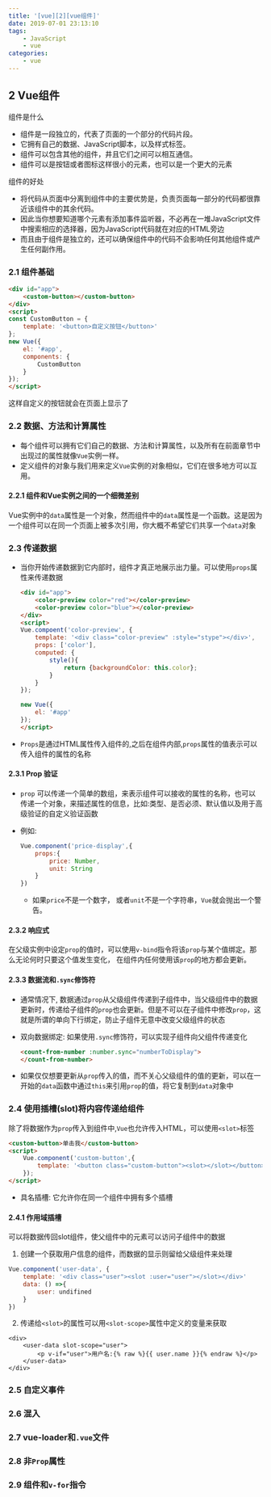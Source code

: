 ```yaml
---
title: '[vue][2][vue组件]'
date: 2019-07-01 23:13:10
tags:
    - JavaScript
    - vue
categories:
    - vue
---
```

## 2 Vue组件

组件是什么
- 组件是一段独立的，代表了页面的一个部分的代码片段。
- 它拥有自己的数据、JavaScript脚本，以及样式标签。
- 组件可以包含其他的组件，井且它们之间可以相互通信。
- 组件可以是按钮或者图标这样很小的元素，也可以是一个更大的元素

组件的好处
- 将代码从页面中分离到组件中的主要优势是，负责页面每一部分的代码都很靠近该组件中的其余代码。
- 因此当你想要知道哪个元素有添加事件监听器，不必再在一堆JavaScript文件中搜索相应的选择器，因为JavaScript代码就在对应的HTML旁边
- 而且由于组件是独立的，还可以确保组件中的代码不会影响任何其他组件或产生任何副作用。

### 2.1 组件基础

````html
<div id="app">
    <custom-button></custom-button>
</div>
<script>
const CustomButton = {
    template: '<button>自定义按钮</button>'
};
new Vue({
    el: '#app',
    components: {
        CustomButton
    }
});
</script>
````
这样自定义的按钮就会在页面上显示了

### 2.2 数据、方法和计算属性

- 每个组件可以拥有它们自己的数据、方法和计算属性，以及所有在前面章节中出现过的属性就像`Vue`实例一样。
- 定义组件的对象与我们用来定义`Vue`实例的对象相似，它们在很多地方可以互用。


#### 2.2.1 组件和Vue实例之间的一个细微差别

Vue实例中的`data`属性是一个对象，然而组件中的`data`属性是一个函数。这是因为一个组件可以在同一个页面上被多次引用，你大概不希望它们共享一个`data`对象

### 2.3 传递数据


- 当你开始传递数据到它内部时，组件才真正地展示出力量。可以使用`props`属性来传递数据
    ````html
    <div id="app">
        <color-preview color="red"></color-preview>
        <color-preview color="blue"></color-preview>
    </div>
    <script>
    Vue.compoent('color-preview', {
        template: '<div class="color-preview" :style="stype"></div>',
        props: ['color'],
        computed: {
            style(){
                return {backgroundColor: this.color};
            }
        }
    });

    new Vue({
        el: '#app'
    });
    </script>
    ````

- `Props`是通过HTML属性传入组件的,之后在组件内部,`props`属性的值表示可以传入组件的属性的名称

#### 2.3.1 Prop 验证

- `prop` 可以传递一个简单的数组，来表示组件可以接收的属性的名称，也可以传递一个对象，来描述属性的信息，比如:类型、是否必须、默认值以及用于高级验证的自定义验证函数

- 例如:
    ````js
    Vue.component('price-display',{
        props:{
            price: Number,
            unit: String
        }
    })
    ````
    - 如果`price`不是一个数字， 或者`unit`不是一个字符串，`Vue`就会抛出一个警告。

#### 2.3.2 响应式

在父级实例中设定`prop`的值时，可以使用`v-bind`指令将该`prop`与某个值绑定。那么无论何时只要这个值发生变化， 在组件内任何使用该`prop`的地方都会更新。

#### 2.3.3 数据流和`.sync`修饰符

- 通常情况下, 数据通过`prop`从父级组件传递到子组件中，当父级组件中的数据更新时，传递给子组件的`prop`也会更新。但是不可以在子组件中修改`prop`，这就是所谓的单向下行绑定，防止子组件无意中改变父级组件的状态

- 双向数据绑定: 如果使用`.sync`修饰符，可以实现子组件向父组件传递变化
    ````html
    <count-from-number :number.sync="numberToDisplay">
    </count-from-number>
    ````

- 如果仅仅想要更新从`prop`传入的值，而不关心父级组件的值的更新，可以在一开始的`data`函数中通过`this`来引用`prop`的值，将它复制到`data`对象中

### 2.4 使用插槽(slot)将内容传递给组件

除了将数据作为`prop`传入到组件中,`Vue`也允许传入HTML，可以使用`<slot>`标签

````html
<custom-button>单击我</custom-button>
<script>
    Vue.component('custom-button',{
        template: '<button class="custom-button"><slot></slot></button>'
    });
</script>
````

- 具名插槽: 它允许你在同一个组件中拥有多个插槽

#### 2.4.1 作用域插槽

可以将数据传回slot组件，使父组件中的元素可以访问子组件中的数据

1. 创建一个获取用户信息的组件，而数据的显示则留给父级组件来处理
````js
Vue.component('user-data', {
    template: '<div class="user"><slot :user="user"></slot></div>'
    data: () =>{
        user: undifined
    }
})
````
2. 传递给`<slot>`的属性可以用`<slot-scope>`属性中定义的变量来获取
````
<div>
    <user-data slot-scope="user">
        <p v-if="user">用户名:{% raw %}{{ user.name }}{% endraw %}</p>
    </user-data>
</div>
````

### 2.5 自定义事件

### 2.6 混入

### 2.7 vue-loader和`.vue`文件

### 2.8 非`Prop`属性

### 2.9 组件和`v-for`指令

